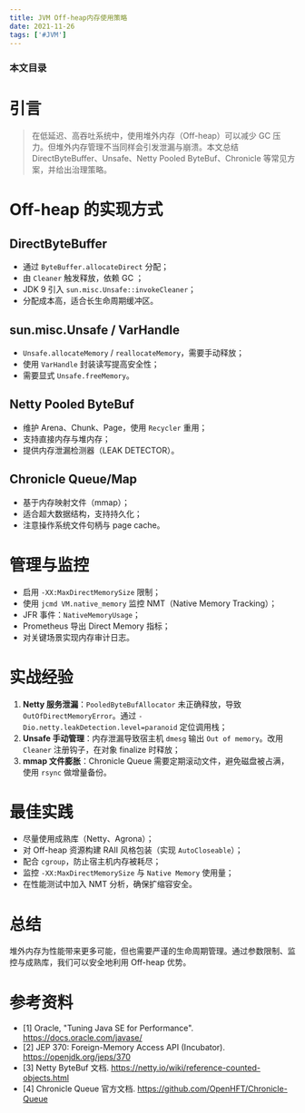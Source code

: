 ```yaml
---
title: JVM Off-heap内存使用策略
date: 2021-11-26
tags: ['#JVM']
---
```


### 本文目录
<!-- toc -->

# 引言
> 在低延迟、高吞吐系统中，使用堆外内存（Off-heap）可以减少 GC 压力。但堆外内存管理不当同样会引发泄漏与崩溃。本文总结 DirectByteBuffer、Unsafe、Netty Pooled ByteBuf、Chronicle 等常见方案，并给出治理策略。

# Off-heap 的实现方式
## DirectByteBuffer
- 通过 `ByteBuffer.allocateDirect` 分配；
- 由 `Cleaner` 触发释放，依赖 GC ；
- JDK 9 引入 `sun.misc.Unsafe::invokeCleaner`；
- 分配成本高，适合长生命周期缓冲区。

## sun.misc.Unsafe / VarHandle
- `Unsafe.allocateMemory` / `reallocateMemory`，需要手动释放；
- 使用 `VarHandle` 封装读写提高安全性；
- 需要显式 `Unsafe.freeMemory`。

## Netty Pooled ByteBuf
- 维护 Arena、Chunk、Page，使用 `Recycler` 重用；
- 支持直接内存与堆内存；
- 提供内存泄漏检测器（LEAK DETECTOR）。

## Chronicle Queue/Map
- 基于内存映射文件（mmap）；
- 适合超大数据结构，支持持久化；
- 注意操作系统文件句柄与 page cache。

# 管理与监控
- 启用 `-XX:MaxDirectMemorySize` 限制；
- 使用 `jcmd VM.native_memory` 监控 NMT（Native Memory Tracking）；
- JFR 事件：`NativeMemoryUsage`；
- Prometheus 导出 Direct Memory 指标；
- 对关键场景实现内存审计日志。

# 实战经验
1. **Netty 服务泄漏**：`PooledByteBufAllocator` 未正确释放，导致 `OutOfDirectMemoryError`。通过 `-Dio.netty.leakDetection.level=paranoid` 定位调用栈；
2. **Unsafe 手动管理**：内存泄漏导致宿主机 `dmesg` 输出 `Out of memory`。改用 `Cleaner` 注册钩子，在对象 finalize 时释放；
3. **mmap 文件膨胀**：Chronicle Queue 需要定期滚动文件，避免磁盘被占满，使用 `rsync` 做增量备份。

# 最佳实践
- 尽量使用成熟库（Netty、Agrona）；
- 对 Off-heap 资源构建 RAII 风格包装（实现 `AutoCloseable`）；
- 配合 `cgroup`，防止宿主机内存被耗尽；
- 监控 `-XX:MaxDirectMemorySize` 与 `Native Memory` 使用量；
- 在性能测试中加入 NMT 分析，确保扩缩容安全。

# 总结
堆外内存为性能带来更多可能，但也需要严谨的生命周期管理。通过参数限制、监控与成熟库，我们可以安全地利用 Off-heap 优势。

# 参考资料
- [1] Oracle, "Tuning Java SE for Performance". https://docs.oracle.com/javase/
- [2] JEP 370: Foreign-Memory Access API (Incubator). https://openjdk.org/jeps/370
- [3] Netty ByteBuf 文档. https://netty.io/wiki/reference-counted-objects.html
- [4] Chronicle Queue 官方文档. https://github.com/OpenHFT/Chronicle-Queue
